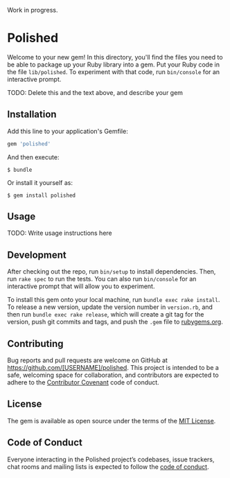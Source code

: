 Work in progress.

# Polished

Welcome to your new gem! In this directory, you'll find the files you need to be able to package up your Ruby library into a gem. Put your Ruby code in the file `lib/polished`. To experiment with that code, run `bin/console` for an interactive prompt.

TODO: Delete this and the text above, and describe your gem

## Installation

Add this line to your application's Gemfile:

```ruby
gem 'polished'
```

And then execute:

    $ bundle

Or install it yourself as:

    $ gem install polished

## Usage

TODO: Write usage instructions here

## Development

After checking out the repo, run `bin/setup` to install dependencies. Then, run `rake spec` to run the tests. You can also run `bin/console` for an interactive prompt that will allow you to experiment.

To install this gem onto your local machine, run `bundle exec rake install`. To release a new version, update the version number in `version.rb`, and then run `bundle exec rake release`, which will create a git tag for the version, push git commits and tags, and push the `.gem` file to [rubygems.org](https://rubygems.org).

## Contributing

Bug reports and pull requests are welcome on GitHub at https://github.com/[USERNAME]/polished. This project is intended to be a safe, welcoming space for collaboration, and contributors are expected to adhere to the [Contributor Covenant](http://contributor-covenant.org) code of conduct.

## License

The gem is available as open source under the terms of the [MIT License](http://opensource.org/licenses/MIT).

## Code of Conduct

Everyone interacting in the Polished project’s codebases, issue trackers, chat rooms and mailing lists is expected to follow the [code of conduct](https://github.com/[USERNAME]/polished/blob/master/CODE_OF_CONDUCT.md).
